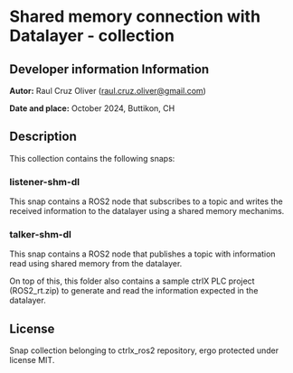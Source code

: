 # Shared memory connection with Datalayer - collection

## Developer information Information

**Autor:** Raul Cruz Oliver (raul.cruz.oliver@gmail.com)

**Date and place:** October 2024, Buttikon, CH


## Description
This collection contains the following snaps:

### listener-shm-dl
This snap contains a ROS2 node that subscribes to a topic and writes the received information to the datalayer using a shared memory mechanims.

### talker-shm-dl
This snap contains a ROS2 node that publishes a topic with information read using shared memory from the datalayer.

On top of this, this folder also contains a sample ctrlX PLC project (ROS2_rt.zip) to generate and read the information expected in the datalayer.

## License
Snap collection belonging to ctrlx_ros2 repository, ergo protected under license MIT.